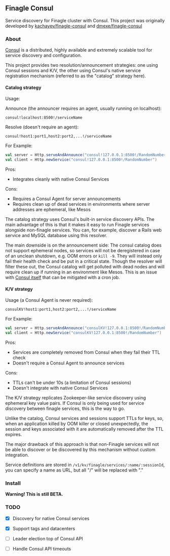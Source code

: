 ## Finagle Consul

Service discovery for Finagle cluster with Consul. This project was originally
developed by
[kachayev/finagle-consul](https://github.com/kachayev/finagle-consul) and [dmexe/finagle-consul](https://github.com/dmexe/finagle-consul)

### About
[Consul](https://www.consul.io/) is a distributed, highly available and
extremely scalable tool for service discovery and configuration.

This project provides two resolution/announcement strategies: one using
Consul sessions and K/V, the other using Consul's native service registration
mechanism (referred to as the "catalog" strategy here).

#### Catalog strategy

Usage:

Announce (the announcer requires an agent, usually running on localhost):

```
consul!localhost:8500!/serviceName
```

Resolve (doesn't require an agent):

```
consul!host1:port1,host2:port2,...!/serviceName
```

For Example:

```scala
val server = Http.serveAndAnnounce("consul!127.0.0.1:8500!/RandomNumber")
val client = Http.newService("consul!127.0.0.1:8500!/RandomNumber")
```

Pros:
* Integrates cleanly with native Consul Services

Cons:
* Requires a Consul Agent for server announcements
* Requires clean up of dead services in environments where server addresses are
ephemeral, like Mesos

The catalog strategy uses Consul's built-in service discovery APIs. The main
advantage of this is that it makes it easy to run Finagle services alongside
non-finagle services. You can, for example, discover a Rails web service and
MySQL database using this resolver.

The main downside is on the announcement side: The consul catalog does not
support ephemeral nodes, so services will not be deregistered in case of an
unclean shutdown, e.g. OOM errors or `kill -9`. They will instead only fail
their health check and be put in a critical state. Though the resolver will
filter these out, the Consul catalog will get polluted with dead nodes and will
require clean up if running in an environment like Mesos.
This is an issue with [Consul itself](https://github.com/hashicorp/consul/issues/679)
that can be mitigated with a cron job.


#### K/V strategy

Usage (a Consul Agent is never required):

```
consulKV!host1:port1,host2:port2,...!/serviceName
```

For Example:

```scala
val server = Http.serveAndAnnounce("consulKV!127.0.0.1:8500!/RandomNumber")
val client = Http.newService("consulKV!127.0.0.1:8500!/RandomNumber")
```

Pros:
* Services are completely removed from Consul when they fail their TTL check
* Doesn't require a Consul Agent to announce services

Cons:
* TTLs can't be under 10s (a limitation of Consul sessions)
* Doesn't integrate with native Consul Services

The K/V strategy replicates Zookeeper-like service discovery using ephemeral
key value pairs. If Consul is only being used for service discovery between
finagle services, this is the way to go.

Unlike the catalog, Consul services and sessions support TTLs for keys, so, when
an application killed by OOM killer or closed unexpectedly, the session and
keys associated with it are automatically removed after the TTL expires.

The major drawback of this approach is that non-Finagle services will not be
able to discover or be discovered by this mechanism without custom integration.

Service definitions are stored in `/v1/kv/finagle/services/:name/:sessionId`,
you can specify a name as URL, but all "/" will be replaced with "."


### Install

**Warning! This is still BETA.**

### TODO

- [X] Discovery for native Consul services
- [X] Support tags and datacenters
- [ ] Leader election top of Consul API
- [ ] Handle Consul API timeouts


